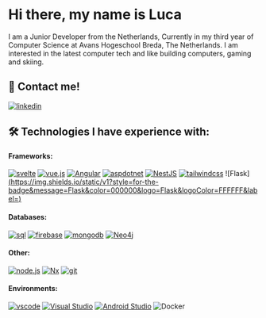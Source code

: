 # Hi there, my name is Luca
I am a Junior Developer from the Netherlands, Currently in my third year of Computer Science at Avans Hogeschool Breda, The Netherlands. I am interested in the latest computer tech and like building computers, gaming and skiing.

## 🔗 Contact me!
[![linkedin](https://img.shields.io/badge/linkedin-0073B1.svg?&style=for-the-badge&logo=linkedin&logoColor=white)](https://www.linkedin.com/in/luca-rinck-7a5344242/)

## 🛠 Technologies I have experience with:
#### Frameworks: 
[![svelte](https://img.shields.io/badge/svelte-ff3e00.svg?&style=for-the-badge&logo=svelte&logoColor=white)](https://svelte.dev)
[![vue.js](https://img.shields.io/badge/vue.js-327959.svg?&style=for-the-badge&logo=vue.js&logoColor=white)](https://vuejs.org)
[![Angular](https://img.shields.io/static/v1?style=for-the-badge&message=Angular&color=DD0031&logo=Angular&logoColor=FFFFFF&label=)](https://angular.io/)
[![aspdotnet](https://img.shields.io/badge/asp.net-4d29c9.svg?&style=for-the-badge&logo=dotnet&logoColor=white)](https://dotnet.microsoft.com/en-us/apps/aspnet)
[![NestJS](https://img.shields.io/static/v1?style=for-the-badge&message=NestJS&color=E0234E&logo=NestJS&logoColor=FFFFFF&label=)](https://nestjs.com/)
[![tailwindcss](https://img.shields.io/badge/tailwindcss-38bdf8.svg?&style=for-the-badge&logo=tailwindcss&logoColor=white)](https://tailwindcss.com/)
![Flask][(https://img.shields.io/static/v1?style=for-the-badge&message=Flask&color=000000&logo=Flask&logoColor=FFFFFF&label=)](https://flask.palletsprojects.com/en/stable/)

#### Databases:
[![sql](https://img.shields.io/badge/sql-3E6E93.svg?&style=for-the-badge&logo=mysql&logoColor=white)](https://www.mysql.com)
[![firebase](https://img.shields.io/badge/firebase-FFCB2D.svg?&style=for-the-badge&logo=firebase&logoColor=white)](https://firebase.google.com/)
[![mongodb](https://img.shields.io/badge/mongodb-00ed64.svg?&style=for-the-badge&logo=mongodb&logoColor=white)](https://www.mongodb.com/)
[![Neo4j](https://img.shields.io/static/v1?style=for-the-badge&message=Neo4j&color=4581C3&logo=Neo4j&logoColor=FFFFFF&label=)](https://neo4j.com/)

#### Other: 
[![node.js](https://img.shields.io/badge/node.js-%62B548.svg?&style=for-the-badge&logo=node.js&logoColor=white)](https://nodejs.dev)
[![Nx](https://img.shields.io/static/v1?style=for-the-badge&message=Nx&color=143055&logo=Nx&logoColor=FFFFFF&label=)](https://nx.dev/)
[![git](https://img.shields.io/badge/git-F44D27.svg?&style=for-the-badge&logo=git&logoColor=white)](https://git-scm.com)

#### Environments:
[![vscode](https://img.shields.io/badge/vscode-22A6F1.svg?&style=for-the-badge&logo=visualstudiocode&logoColor=white)](https://code.visualstudio.com)
[![Visual Studio](https://img.shields.io/static/v1?style=for-the-badge&message=Visual+Studio&color=5C2D91&logo=Visual+Studio&logoColor=FFFFFF&label=)](https://visualstudio.microsoft.com/)
[![Android Studio](https://img.shields.io/static/v1?style=for-the-badge&message=Android+Studio&color=222222&logo=Android+Studio&logoColor=3DDC84&label=)](https://developer.android.com/studio)
![Docker](https://img.shields.io/static/v1?style=for-the-badge&message=Docker&color=2496ED&logo=Docker&logoColor=FFFFFF&label=)
